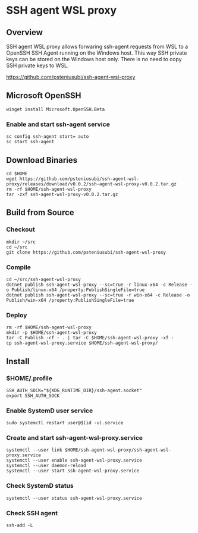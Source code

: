 # SSH agent WSL proxy

## Overview

SSH agent WSL proxy allows forwaring ssh-agent requests from WSL to a OpenSSH SSH Agent running on the Windows host.
This way SSH private keys can be stored on the Windows host only. There is no need to copy SSH private keys to WSL.

https://github.com/psteniusubi/ssh-agent-wsl-proxy

## Microsoft OpenSSH

```
winget install Microsoft.OpenSSH.Beta
```

### Enable and start ssh-agent service

```
sc config ssh-agent start= auto
sc start ssh-agent
```

## Download Binaries

```
cd $HOME
wget https://github.com/psteniusubi/ssh-agent-wsl-proxy/releases/download/v0.0.2/ssh-agent-wsl-proxy-v0.0.2.tar.gz
rm -rf $HOME/ssh-agent-wsl-proxy
tar -zxf ssh-agent-wsl-proxy-v0.0.2.tar.gz
```

## Build from Source

### Checkout

```
mkdir ~/src
cd ~/src
git clone https://github.com/psteniusubi/ssh-agent-wsl-proxy 
```

### Compile

```
cd ~/src/ssh-agent-wsl-proxy 
dotnet publish ssh-agent-wsl-proxy --sc=true -r linux-x64 -c Release -o Publish/linux-x64 /property:PublishSingleFile=true
dotnet publish ssh-agent-wsl-proxy --sc=true -r win-x64 -c Release -o Publish/win-x64 /property:PublishSingleFile=true
```

### Deploy

```
rm -rf $HOME/ssh-agent-wsl-proxy
mkdir -p $HOME/ssh-agent-wsl-proxy
tar -C Publish -cf - . | tar -C $HOME/ssh-agent-wsl-proxy -xf -
cp ssh-agent-wsl-proxy.service $HOME/ssh-agent-wsl-proxy/
```

## Install

### $HOME/.profile

```
SSH_AUTH_SOCK="${XDG_RUNTIME_DIR}/ssh-agent.socket"
export SSH_AUTH_SOCK
```

### Enable SystemD user service

```
sudo systemctl restart user@$(id -u).service
```

### Create and start ssh-agent-wsl-proxy.service

```
systemctl --user link $HOME/ssh-agent-wsl-proxy/ssh-agent-wsl-proxy.service
systemctl --user enable ssh-agent-wsl-proxy.service
systemctl --user daemon-reload
systemctl --user start ssh-agent-wsl-proxy.service
```

### Check SystemD status

```
systemctl --user status ssh-agent-wsl-proxy.service
```

### Check SSH agent

```
ssh-add -L
```
